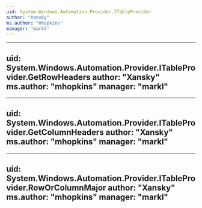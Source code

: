 ```yaml
---
uid: System.Windows.Automation.Provider.ITableProvider
author: "Xansky"
ms.author: "mhopkins"
manager: "markl"
---
```


---
uid: System.Windows.Automation.Provider.ITableProvider.GetRowHeaders
author: "Xansky"
ms.author: "mhopkins"
manager: "markl"
---

---
uid: System.Windows.Automation.Provider.ITableProvider.GetColumnHeaders
author: "Xansky"
ms.author: "mhopkins"
manager: "markl"
---

---
uid: System.Windows.Automation.Provider.ITableProvider.RowOrColumnMajor
author: "Xansky"
ms.author: "mhopkins"
manager: "markl"
---
